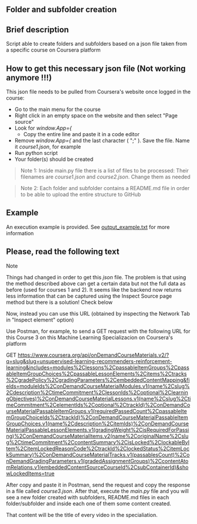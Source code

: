 ## Folder and subfolder creation

## Brief description
Script able to create folders and subfolders based on a json file taken from a specific course on Coursera platform

## How to get this necessary json file (Not working anymore !!!)
This json file needs to be pulled from Coursera's website once logged in the course:
- Go to the main menu for the course
- Right click in an empty space on the website and then select "Page source"
- Look for *window.App={*
    - Copy the entire line and paste it in a code editor
- Remove *window.App={* and the last character ( ";" ). Save the file. Name it *course1.json*, for example
- Run python script
- Your folder(s) should be created

> Note 1: Inside main.py file there is a list of files to be processed: Their filenames are *course1.json* and *course2.json*. Change them as needed

> Note 2: Each folder and subfolder contains a README.md file in order to be able to upload the entire structure to GitHub

## Example
An execution example is provided. See [output_example.txt](https://github.com/mvarrone/coursera-scripts/blob/master/1-create-folder-structure-for-course/output_example.txt) for more information

## Please, read the following text

> [!NOTE]
> Things had changed in order to get this *json* file. The problem is that using the method described above can get a certain data but not the full data as before (used for courses 1 and 2). It seems like the backend now returns less information that can be captured using the Inspect Source page method but there is a solution! Check below
> 
> Now, instead you can use this URL (obtained by inspecting the Network Tab in "Inspect element" option)
>
> Use Postman, for example, to send a GET request with the following URL for this Course 3 on this Machine Learning Specializacion on Coursera's platform
> 
> GET 
> https://www.coursera.org/api/onDemandCourseMaterials.v2/?q=slug&slug=unsupervised-learning-recommenders-reinforcement-learning&includes=modules%2Clessons%2CpassableItemGroups%2CpassableItemGroupChoices%2CpassableLessonElements%2Citems%2Ctracks%2CgradePolicy%2CgradingParameters%2CembeddedContentMapping&fields=moduleIds%2ConDemandCourseMaterialModules.v1(name%2Cslug%2Cdescription%2CtimeCommitment%2ClessonIds%2Coptional%2ClearningObjectives)%2ConDemandCourseMaterialLessons.v1(name%2Cslug%2CtimeCommitment%2CelementIds%2Coptional%2CtrackId)%2ConDemandCourseMaterialPassableItemGroups.v1(requiredPassedCount%2CpassableItemGroupChoiceIds%2CtrackId)%2ConDemandCourseMaterialPassableItemGroupChoices.v1(name%2Cdescription%2CitemIds)%2ConDemandCourseMaterialPassableLessonElements.v1(gradingWeight%2CisRequiredForPassing)%2ConDemandCourseMaterialItems.v2(name%2CoriginalName%2Cslug%2CtimeCommitment%2CcontentSummary%2CisLocked%2ClockableByItem%2CitemLockedReasonCode%2CtrackId%2ClockedStatus%2CitemLockSummary)%2ConDemandCourseMaterialTracks.v1(passablesCount)%2ConDemandGradingParameters.v1(gradedAssignmentGroups)%2CcontentAtomRelations.v1(embeddedContentSourceCourseId%2CsubContainerId)&showLockedItems=true
>
> After copy and paste it in Postman, send the request and copy the response in a file called *course3.json*. After that, execute the *main.py* file and you will see a new folder created with subfolders, README.md files in each folder/subfolder and inside each one of them some content created.
>
> That content will be the title of every video in the specialiation.